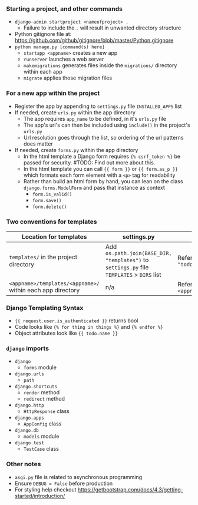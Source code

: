 ### Starting a project, and other commands
* `django-admin startproject <nameofproject> .`
  * Failure to include the `.` will result in unwanted directory structure
* Python gitignore file at: https://github.com/github/gitignore/blob/master/Python.gitignore
* `python manage.py [command(s) here]`
  * `startapp <appname>` creates a new app
  * `runserver` launches a web server
  * `makemigrations` generates files inside the `migrations/` directory within each app
  * `migrate` applies those migration files

### For a new app within the project
* Register the app by appending to `settings.py` file `INSTALLED_APPS` list
* If needed, create `urls.py` within the app directory
    * The app requires `app_name` to be defined, in it's `urls.py` file
    * The app's url's can then be included using `include()` in the project's `urls.py`
    * Url resolution goes through the list, so ordering of the url patterns does matter
* If needed, create `forms.py` within the app directory
  * In the html template a Django form requires `{% csrf_token %}` be passed for security. #TODO: Find out more about this.
  * In the html template you can call `{{ form }}` or `{{ form.as_p }}` which formats each form element with a `<p>` tag for readability
  * Rather than build an html form by hand, you can lean on the class `django.forms.ModelForm` and pass that instance as context
    * `form.is_valid()`
    * `form.save()`
    * `form.delete()`

### Two conventions for templates
| Location for templates | settings.py | views.py |
| --- | --- | --- |
| `templates/` in the project directory | Add `os.path.join(BASE_DIR, "templates")` to `settings.py` file `TEMPLATES` > `DIRS` list | Reference `"todo_list.html"` |
| `<appname>/templates/<appname>/` within each app directory | n/a | Reference `"<appname>/todo_list.html"` |

### Django Templating Syntax
  * `{{ request.user.is_authenticated }}` returns bool
  * Code looks like `{% for thing in things %}` and `{% endfor %}`
  * Object attributes look like `{{ todo.name }}`

### `django` imports
* `django`
  * `forms` module
* `django.urls`
  * `path`
* `django.shortcuts`
  * `render` method
  * `redirect` method
* `django.http`
  * `HttpResponse` class
* `django.apps`
  * `AppConfig` class
* `django.db`
  * `models` module
* `django.test`
  * `TestCase` class

### Other notes
* `asgi.py` file is related to asynchronous programming
* Ensure `DEBUG = False` before production
* For styling help checkout https://getbootstrap.com/docs/4.3/getting-started/introduction/